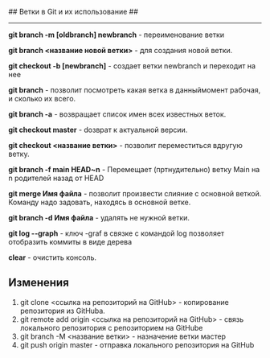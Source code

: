 ﻿﻿## Ветки в Git и их использование ##
******************************************

**git branch -m [oldbranch] newbranch** - переименование ветки

**git branch <название новой ветки>**  - для создания новой ветки.

**git checkout -b [newbranch]** - создает ветки newbranch и переходит на нее

**git branch** - позволит  посмотреть какая ветка в данныймомент рабочая, и сколько их всего.

**git branch -a** - возвращает список имен всех известных веток.

**git checkout master** - dозврат к актуальной версии.

**git checkout <название ветки>** -  позволит переместиться вдругую ветку.

**git branch -f main HEAD~n** - Перемещает (пртнудительно) ветку Main на n родителей назад от HEAD

**git merge Имя файла** - позволит произвести слияние с основной веткой. Команду надо задовать, находясь в основной ветке.

**git branch -d Имя файла** - удалять не нужной ветки.

**git log --graph** - ключ -graf в связке с командой log позволяет отобразить коммиты в виде дерева

**clear** - очистить консоль. 

## Изменения

1. git clone <ссылка на репозиторий на GitHub> - копирование репозитория из GitHubа.
2. git remote add origin  <ссылка на репозиторий на GitHub> - связь локального репозитория с репозиторием на GitHube
3. git branch -M <название ветки> - назначение ветки мастер
4. git push origin master - отправка локального репозитория на GitHub